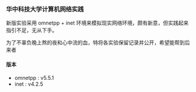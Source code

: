 ### 华中科技大学计算机网络实践
新版实验采用 omnetpp + inet 环境来模拟现实网络环境，颇有新意，但实践起来指引不足，无从下手。

为了不辜负晚上熬的夜和心中流的血，特将各实验保留记录并公开，希望能帮到后来者

#### 版本
- omnetpp : v5.5.1
- inet : v4.2.5

